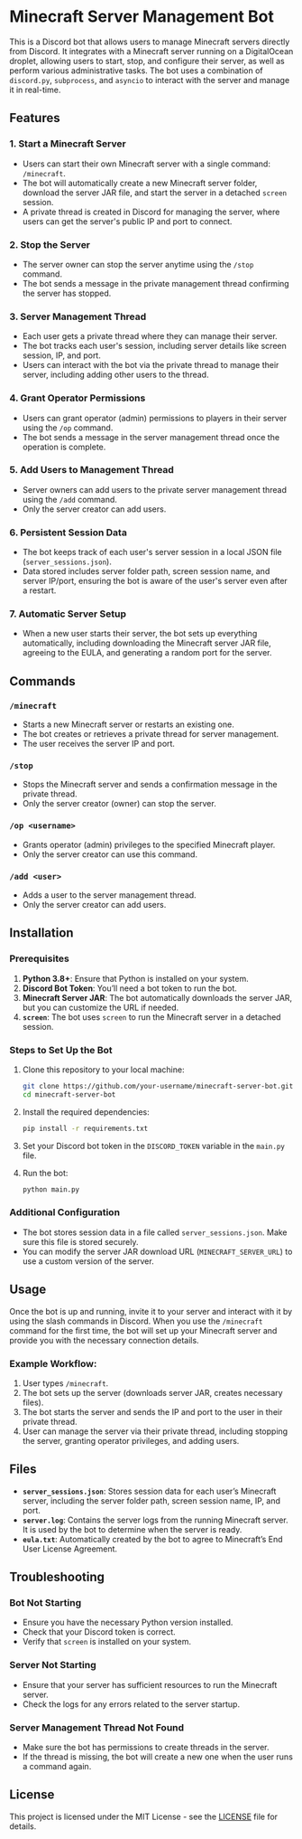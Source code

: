 
# Minecraft Server Management Bot

This is a Discord bot that allows users to manage Minecraft servers directly from Discord. It integrates with a Minecraft server running on a DigitalOcean droplet, allowing users to start, stop, and configure their server, as well as perform various administrative tasks. The bot uses a combination of `discord.py`, `subprocess`, and `asyncio` to interact with the server and manage it in real-time.

## Features

### 1. **Start a Minecraft Server**
   - Users can start their own Minecraft server with a single command: `/minecraft`.
   - The bot will automatically create a new Minecraft server folder, download the server JAR file, and start the server in a detached `screen` session.
   - A private thread is created in Discord for managing the server, where users can get the server's public IP and port to connect.

### 2. **Stop the Server**
   - The server owner can stop the server anytime using the `/stop` command.
   - The bot sends a message in the private management thread confirming the server has stopped.

### 3. **Server Management Thread**
   - Each user gets a private thread where they can manage their server.
   - The bot tracks each user's session, including server details like screen session, IP, and port.
   - Users can interact with the bot via the private thread to manage their server, including adding other users to the thread.

### 4. **Grant Operator Permissions**
   - Users can grant operator (admin) permissions to players in their server using the `/op` command.
   - The bot sends a message in the server management thread once the operation is complete.

### 5. **Add Users to Management Thread**
   - Server owners can add users to the private server management thread using the `/add` command.
   - Only the server creator can add users.

### 6. **Persistent Session Data**
   - The bot keeps track of each user's server session in a local JSON file (`server_sessions.json`).
   - Data stored includes server folder path, screen session name, and server IP/port, ensuring the bot is aware of the user's server even after a restart.

### 7. **Automatic Server Setup**
   - When a new user starts their server, the bot sets up everything automatically, including downloading the Minecraft server JAR file, agreeing to the EULA, and generating a random port for the server.

## Commands

### `/minecraft`
   - Starts a new Minecraft server or restarts an existing one.
   - The bot creates or retrieves a private thread for server management.
   - The user receives the server IP and port.

### `/stop`
   - Stops the Minecraft server and sends a confirmation message in the private thread.
   - Only the server creator (owner) can stop the server.

### `/op <username>`
   - Grants operator (admin) privileges to the specified Minecraft player.
   - Only the server creator can use this command.

### `/add <user>`
   - Adds a user to the server management thread.
   - Only the server creator can add users.

## Installation

### Prerequisites
1. **Python 3.8+**: Ensure that Python is installed on your system.
2. **Discord Bot Token**: You’ll need a bot token to run the bot.
3. **Minecraft Server JAR**: The bot automatically downloads the server JAR, but you can customize the URL if needed.
4. **`screen`**: The bot uses `screen` to run the Minecraft server in a detached session.

### Steps to Set Up the Bot
1. Clone this repository to your local machine:
   ```bash
   git clone https://github.com/your-username/minecraft-server-bot.git
   cd minecraft-server-bot
   ```

2. Install the required dependencies:
   ```bash
   pip install -r requirements.txt
   ```

3. Set your Discord bot token in the `DISCORD_TOKEN` variable in the `main.py` file.

4. Run the bot:
   ```bash
   python main.py
   ```

### Additional Configuration
- The bot stores session data in a file called `server_sessions.json`. Make sure this file is stored securely.
- You can modify the server JAR download URL (`MINECRAFT_SERVER_URL`) to use a custom version of the server.

## Usage

Once the bot is up and running, invite it to your server and interact with it by using the slash commands in Discord. When you use the `/minecraft` command for the first time, the bot will set up your Minecraft server and provide you with the necessary connection details.

### Example Workflow:
1. User types `/minecraft`.
2. The bot sets up the server (downloads server JAR, creates necessary files).
3. The bot starts the server and sends the IP and port to the user in their private thread.
4. User can manage the server via their private thread, including stopping the server, granting operator privileges, and adding users.

## Files

- **`server_sessions.json`**: Stores session data for each user’s Minecraft server, including the server folder path, screen session name, IP, and port.
- **`server.log`**: Contains the server logs from the running Minecraft server. It is used by the bot to determine when the server is ready.
- **`eula.txt`**: Automatically created by the bot to agree to Minecraft’s End User License Agreement.

## Troubleshooting

### Bot Not Starting
- Ensure you have the necessary Python version installed.
- Check that your Discord token is correct.
- Verify that `screen` is installed on your system.

### Server Not Starting
- Ensure that your server has sufficient resources to run the Minecraft server.
- Check the logs for any errors related to the server startup.

### Server Management Thread Not Found
- Make sure the bot has permissions to create threads in the server.
- If the thread is missing, the bot will create a new one when the user runs a command again.

## License

This project is licensed under the MIT License - see the [LICENSE](LICENSE) file for details.
